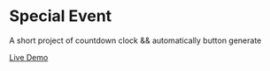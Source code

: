 # Special Event

A short project of countdown clock && automatically button generate

[Live Demo](https://golamrabbiazad.github.io/event/)

